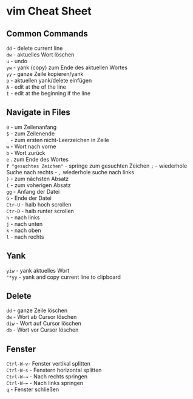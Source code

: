 # vim Cheat Sheet
## Common Commands
`dd` - delete current line  
`dw` - aktuelles Wort löschen  
`u` - undo  
`yw` - yank (copy) zum Ende des aktuellen Wortes  
`yy` - ganze Zeile kopieren/yank  
`p` - aktuellen yank/delete einfügen  
`A` - edit at the of the line  
`I` - edit at the beginning if the line  
## Navigate in Files
`0` - um Zeilenanfang  
`$` - zum Zeilenende  
`_` - zum ersten nicht-Leerzeichen in Zeile  
`w` - Wort nach vorne  
`b` - Wort zurück  
`e` . zum Ende des Wortes  
`f "gesuchtes Zeichen"` - springe zum gesuchten Zeichen `;` - wiederhole Suche nach rechts - `,` wiederhole suche nach links  
`)` - zum nächsten Absatz  
`(` - zum voherigen Absatz  
`gg` - Anfang der Datei  
`G` - Ende der Datei  
`Ctr-U` - halb hoch scrollen  
`Ctr-D` - halb runter scrollen  
`h` - nach links  
`j` - nach unten  
`k` - nach oben  
`l` - nach rechts  
## Yank
`yiw` - yank aktuelles Wort  
`"*yy` - yank and copy current line to clipboard  
## Delete
`dd` - ganze Zeile löschen  
`dw` - Wort ab Cursor löschen  
`diw` - Wort auf Cursor löschen  
`db` - Wort vor Cursor löschen  
## Fenster 
`Ctrl-W-v`- Fenster vertikal splitten  
`Ctrl-W-s` - Fenstern horizontal splitten  
`Ctrl-W-→` - Nach rechts springen  
`Ctrl-W-←` - Nach links springen  
`q` - Fenster schließen  
